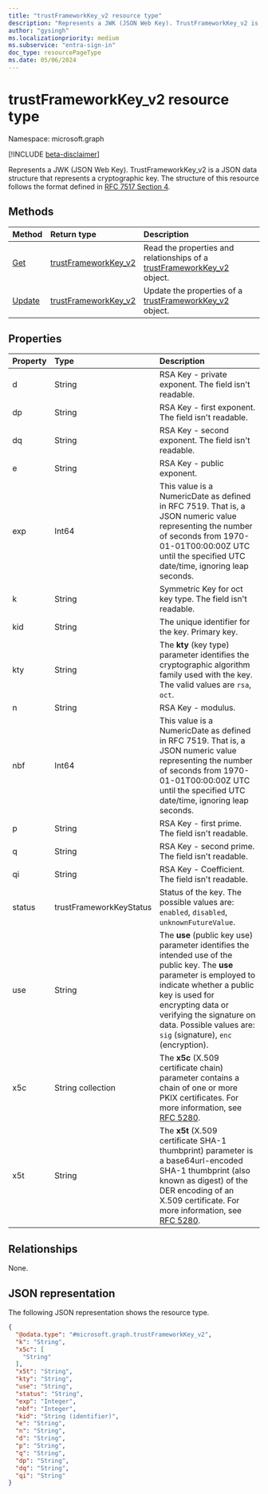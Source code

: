 ```yaml
---
title: "trustFrameworkKey_v2 resource type"
description: "Represents a JWK (JSON Web Key). TrustFrameworkKey_v2 is a JSON data structure that represents a cryptographic key. The structure of this resource follows the format defined in RFC 7517 Section 4."
author: "gysingh"
ms.localizationpriority: medium
ms.subservice: "entra-sign-in"
doc_type: resourcePageType
ms.date: 05/06/2024
---
```


# trustFrameworkKey_v2 resource type

Namespace: microsoft.graph

[!INCLUDE [beta-disclaimer](../../includes/beta-disclaimer.md)]

Represents a JWK (JSON Web Key). TrustFrameworkKey_v2 is a JSON data structure that represents a cryptographic key. The structure of this resource follows the format defined in [RFC 7517 Section 4](https://tools.ietf.org/html/rfc7517#section-4).

## Methods
|Method|Return type|Description|
|:---|:---|:---|
|[Get](../api/trustframeworkkey_v2-get.md)|[trustFrameworkKey_v2](../resources/trustframeworkkey_v2.md)|Read the properties and relationships of a [trustFrameworkKey_v2](../resources/trustframeworkkey_v2.md) object.|
|[Update](../api/trustframeworkkey_v2-update.md)|[trustFrameworkKey_v2](../resources/trustframeworkkey_v2.md)|Update the properties of a [trustFrameworkKey_v2](../resources/trustframeworkkey_v2.md) object.|

## Properties

|Property|Type|Description|
|:---|:---|:---|
|d|String|RSA Key - private exponent. The field isn't readable.|
|dp|String|RSA Key - first exponent. The field isn't readable.|
|dq|String|RSA Key - second exponent. The field isn't readable.|
|e|String|RSA Key - public exponent. |
|exp|Int64|This value is a NumericDate as defined in RFC 7519. That is, a JSON numeric value representing the number of seconds from 1970-01-01T00:00:00Z UTC until the specified UTC date/time, ignoring leap seconds.|
|k|String|Symmetric Key for oct key type. The field isn't readable.|
|kid|String|The unique identifier for the key. Primary key.|
|kty|String|The **kty** (key type) parameter identifies the cryptographic algorithm family used with the key. The valid values are `rsa`, `oct`.|
|n|String|RSA Key - modulus.|
|nbf|Int64|This value is a NumericDate as defined in RFC 7519. That is, a JSON numeric value representing the number of seconds from 1970-01-01T00:00:00Z UTC until the specified UTC date/time, ignoring leap seconds.|
|p|String|RSA Key - first prime. The field isn't readable.|
|q|String|RSA Key - second prime. The field isn't readable.|
|qi|String|RSA Key - Coefficient. The field isn't readable.|
|status|trustFrameworkKeyStatus|Status of the key. The possible values are: `enabled`, `disabled`, `unknownFutureValue`.|
|use|String|The **use** (public key use) parameter identifies the intended use of the public key. The **use** parameter is employed to indicate whether a public key is used for encrypting data or verifying the signature on data. Possible values are: `sig` (signature), `enc` (encryption).|
|x5c|String collection|The **x5c** (X.509 certificate chain) parameter contains a chain of one or more PKIX certificates. For more information, see [RFC 5280](https://tools.ietf.org/html/rfc5280).|
|x5t|String|The **x5t** (X.509 certificate SHA-1 thumbprint) parameter is a base64url-encoded SHA-1 thumbprint (also known as digest) of the DER encoding of an X.509 certificate. For more information, see [RFC 5280](https://tools.ietf.org/html/rfc5280).|

## Relationships
None.

## JSON representation
The following JSON representation shows the resource type.
<!-- {
  "blockType": "resource",
  "keyProperty": "kid",
  "@odata.type": "microsoft.graph.trustFrameworkKey_v2",
  "openType": false
}
-->
``` json
{
  "@odata.type": "#microsoft.graph.trustFrameworkKey_v2",
  "k": "String",
  "x5c": [
    "String"
  ],
  "x5t": "String",
  "kty": "String",
  "use": "String",
  "status": "String",
  "exp": "Integer",
  "nbf": "Integer",
  "kid": "String (identifier)",
  "e": "String",
  "n": "String",
  "d": "String",
  "p": "String",
  "q": "String",
  "dp": "String",
  "dq": "String",
  "qi": "String"
}
```

